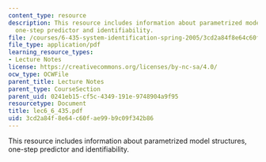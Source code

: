 ```yaml
---
content_type: resource
description: This resource includes information about parametrized model structures,
  one-step predictor and identifiability.
file: /courses/6-435-system-identification-spring-2005/3cd2a84f8e64c60fae99b9c09f342b86_lec6_6_435.pdf
file_type: application/pdf
learning_resource_types:
- Lecture Notes
license: https://creativecommons.org/licenses/by-nc-sa/4.0/
ocw_type: OCWFile
parent_title: Lecture Notes
parent_type: CourseSection
parent_uid: 0241eb15-cf5c-4349-191e-9748904a9f95
resourcetype: Document
title: lec6_6_435.pdf
uid: 3cd2a84f-8e64-c60f-ae99-b9c09f342b86
---
```

This resource includes information about parametrized model structures, one-step predictor and identifiability.